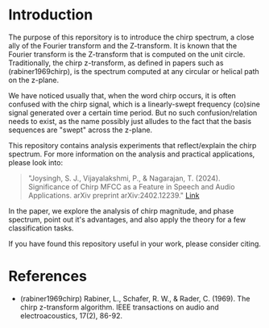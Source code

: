 # Introduction
The purpose of this reporsitory is to introduce the chirp spectrum, a close ally of the Fourier transform and the Z-transform. 
It is known that the Fourier transform is the Z-transform that is computed on the unit circle. 
Traditionally, the chirp z-transform, as defined in papers such as (rabiner1969chirp), is the spectrum computed at any circular or helical path on the z-plane.

We have noticed usually that, when the word chirp occurs, it is often confused with the chirp signal, which is a linearly-swept frequency (co)sine signal generated over a certain time period. 
But no such confusion/relation needs to exist, as the name possibly just alludes to the fact that the basis sequences are "swept" across the z-plane. 

This repository contains analysis experiments that reflect/explain the chirp spectrum. 
For more information on the analysis and practical applications, please look into: 
> "Joysingh, S. J., Vijayalakshmi, P., & Nagarajan, T. (2024). Significance of Chirp MFCC as a Feature in Speech and Audio Applications. arXiv preprint arXiv:2402.12239." [Link](https://arxiv.org/abs/2402.12239)

In the paper, we explore the analysis of chirp magnitude, and phase spectrum, point out it's advantages, and also apply the theory for a few classification tasks. 

If you have found this repository useful in your work, please consider citing.

# References
- (rabiner1969chirp) Rabiner, L., Schafer, R. W., & Rader, C. (1969). The chirp z-transform algorithm. IEEE transactions on audio and electroacoustics, 17(2), 86-92.
